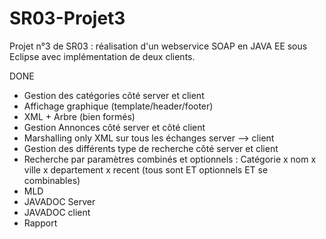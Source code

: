 # SR03-Projet3

Projet n°3 de SR03 : réalisation d'un webservice SOAP en JAVA EE sous Eclipse avec implémentation de deux clients.

DONE 

- Gestion des catégories côté server et client
- Affichage graphique (template/header/footer)
- XML + Arbre (bien formés)
- Gestion Annonces côté server et côté client
- Marshalling only XML sur tous les échanges server --> client
- Gestion des différents type de recherche côté server et client
- Recherche par paramètres combinés et optionnels : Catégorie x nom x ville x departement x recent (tous sont ET optionnels ET se combinables)
- MLD
- JAVADOC Server
- JAVADOC client
- Rapport

